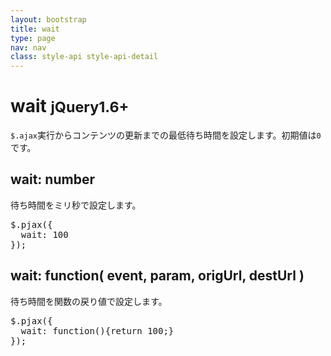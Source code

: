 ```yaml
---
layout: bootstrap
title: wait
type: page
nav: nav
class: style-api style-api-detail
---
```


# wait <small><span class="label label-primary">jQuery1.6+</span></small>
`$.ajax`実行からコンテンツの更新までの最低待ち時間を設定します。初期値は`0`です。

## wait: number
待ち時間をミリ秒で設定します。

<pre class="sh brush: js;">
$.pjax({
  wait: 100
});
</pre>

## wait: function( event, param, origUrl, destUrl )
待ち時間を関数の戻り値で設定します。

<pre class="sh brush: js;">
$.pjax({
  wait: function(){return 100;}
});
</pre>
